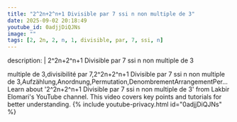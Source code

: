 ```yaml
---
title: "2^2n+2^n+1 Divisible par 7 ssi n non multiple de 3"
date: 2025-09-02 20:18:49 
youtube_id: 0adjjDiQJNs
image: ""
tags: [2, 2n, 2, n, 1, divisible, par, 7, ssi, n]
---
```

description: |
  2^2n+2^n+1 Divisible par 7 ssi n non multiple de 3
  
  multiple de 3,divisibilité par 7,2^2n+2^n+1 Divisible par 7 ssi n non multiple de 3,Aufzählung,Anordnung,Permutation,DenombrementArrangementPer...
  Learn about '2^2n+2^n+1 Divisible par 7 ssi n non multiple de 3' from Lakbir Elomari's YouTube channel. This video covers key points and tutorials for better understanding.
{% include youtube-privacy.html id="0adjjDiQJNs" %}
